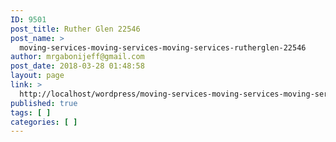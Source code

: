 ```yaml
---
ID: 9501
post_title: Ruther Glen 22546
post_name: >
  moving-services-moving-services-moving-services-rutherglen-22546
author: mrgabonijeff@gmail.com
post_date: 2018-03-28 01:48:58
layout: page
link: >
  http://localhost/wordpress/moving-services-moving-services-moving-services-rutherglen-22546/
published: true
tags: [ ]
categories: [ ]
---
```

